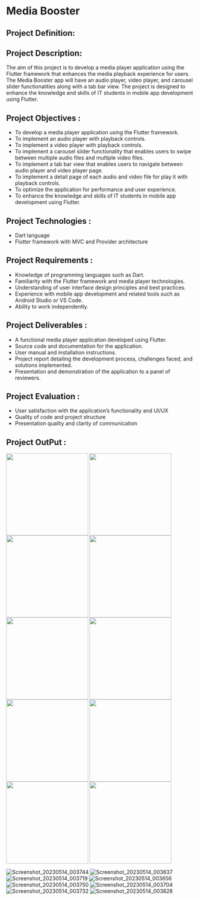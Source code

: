 # Media Booster

## Project Definition:

## Project Description:

The aim of this project is to develop a media player application using the Flutter framework that
enhances the media playback experience for users. The Media Booster app will have an audio
player, video player, and carousel slider functionalities along with a tab bar view. The project is
designed to enhance the knowledge and skills of IT students in mobile app development using
Flutter.

## Project Objectives :

- To develop a media player application using the Flutter framework.
- To implement an audio player with playback controls.
- To implement a video player with playback controls.
- To implement a carousel slider functionality that enables users to swipe between multiple audio
files and multiple video files.
- To implement a tab bar view that enables users to navigate between audio player and video
player page.
- To implement a detail page of each audio and video file for play it with playback controls.
- To optimize the application for performance and user experience.
- To enhance the knowledge and skills of IT students in mobile app development using Flutter.

## Project Technologies :

- Dart language
- Flutter framework with MVC and Provider architecture

## Project Requirements :

- Knowledge of programming languages such as Dart.
- Familiarity with the Flutter framework and media player technologies.
- Understanding of user interface design principles and best practices.
- Experience with mobile app development and related tools such as Android Studio or VS Code.
- Ability to work independently.

## Project Deliverables :

- A functional media player application developed using Flutter.
- Source code and documentation for the application.
- User manual and installation instructions.
- Project report detailing the development process, challenges faced, and solutions implemented.
- Presentation and demonstration of the application to a panel of reviewers.

## Project Evaluation :

- User satisfaction with the application’s functionality and UI/UX
- Quality of code and project structure
- Presentation quality and clarity of communication

## Project OutPut :




<img align="left" src="https://user-images.githubusercontent.com/131429045/236819665-82fa56b1-d229-42b0-85ed-249781522522.png" width="220px">
<img align="left" src="https://user-images.githubusercontent.com/131429045/236819670-e25eb3f8-41a6-432d-bef9-410fbe86cfb3.png" width="220px">
<img src="https://user-images.githubusercontent.com/131429045/236819678-e8b2375d-9441-40b6-9d69-d0d3ec187c9a.png" width="220px">

<img align="left" src="https://user-images.githubusercontent.com/131429045/236819682-5e2c9595-67f7-4bb0-b8df-72e5ea30b88b.png" width="220px">
<img align="left" src="https://user-images.githubusercontent.com/131429045/236819696-4cd7e86f-2b40-48d1-bd64-dae42b083cd7.png" width="220px">
<img src="https://user-images.githubusercontent.com/131429045/236819699-81df951f-7cdd-4025-b744-4271fda64410.png" width="220px">

<img align="left" src="https://user-images.githubusercontent.com/131429045/236819703-66e9c3cd-234e-4bde-a1f3-94ba48551c69.png" width="220px">
<img align="left" src="https://user-images.githubusercontent.com/131429045/236819721-205330ad-ff4d-4fa0-925e-ac4e8be8a7d6.png" width="220px">
<img align="left" src="https://user-images.githubusercontent.com/131429045/236819742-b789831c-2d54-4a8f-8466-658578f7effc.png" width="220px">
<img src="https://user-images.githubusercontent.com/131429045/236819747-72cea5f0-63f8-453a-a446-3da59998b029.png" width="220px">


![Screenshot_20230514_003744](https://github.com/KevalKothiya/media_booster/assets/131429045/46b2e9df-e809-4033-afeb-c2af583e6aa7)
![Screenshot_20230514_003637](https://github.com/KevalKothiya/media_booster/assets/131429045/4ae93d75-c49a-4ed5-98d5-19a3e0ca9b42)
![Screenshot_20230514_003719](https://github.com/KevalKothiya/media_booster/assets/131429045/c8a45724-f6c9-4f38-9296-fc6e87dc97b8)
![Screenshot_20230514_003656](https://github.com/KevalKothiya/media_booster/assets/131429045/14c66d99-7760-4d20-8c27-c5026bb67d3e)
![Screenshot_20230514_003750](https://github.com/KevalKothiya/media_booster/assets/131429045/f97ab3d6-e36b-440f-b9b6-0e2b7e960bec)
![Screenshot_20230514_003704](https://github.com/KevalKothiya/media_booster/assets/131429045/796502c5-924f-4be0-b923-8301b88550f4)
![Screenshot_20230514_003732](https://github.com/KevalKothiya/media_booster/assets/131429045/2d080030-edcf-45b9-be25-b11c7e943896)
![Screenshot_20230514_003828](https://github.com/KevalKothiya/media_booster/assets/131429045/6b6ceac2-cb9d-438a-845c-43bdf7bb4300)












